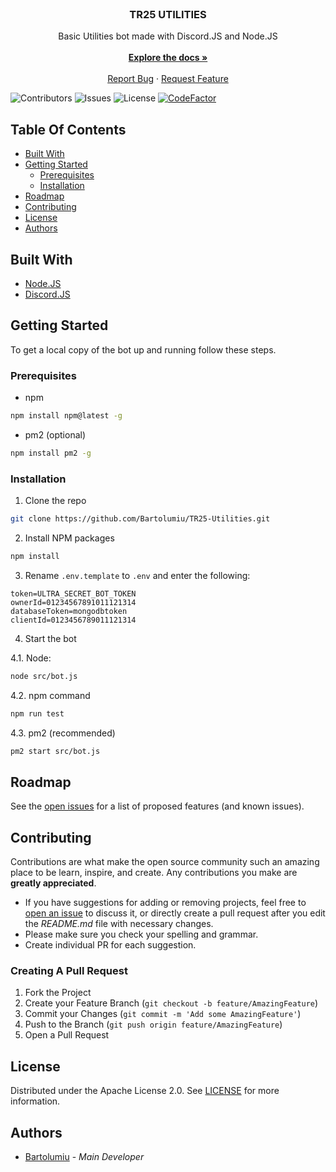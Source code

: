 <br/>
<p align="center">
  <h3 align="center">TR25 UTILITIES</h3>

  <p align="center">
    Basic Utilities bot made with Discord.JS and Node.JS
    <br/>
    <br/>
    <a href="https://github.com/Bartolumiu/TR25-Utilities"><strong>Explore the docs »</strong></a>
    <br/>
    <br/>
    <a href="https://github.com/Bartolumiu/TR25-Utilities/issues">Report Bug</a>
    ·
    <a href="https://github.com/Bartolumiu/TR25-Utilities/issues">Request Feature</a>
  </p>
</p>

![Contributors](https://img.shields.io/github/contributors/Bartolumiu/TR25-Utilities?color=dark-green) ![Issues](https://img.shields.io/github/issues/Bartolumiu/TR25-Utilities) ![License](https://img.shields.io/github/license/Bartolumiu/TR25-Utilities) [![CodeFactor](https://www.codefactor.io/repository/github/bartolumiu/tr25-utilities/badge/main)](https://www.codefactor.io/repository/github/bartolumiu/tr25-utilities/overview/main)

## Table Of Contents

* [Built With](#built-with)
* [Getting Started](#getting-started)
  * [Prerequisites](#prerequisites)
  * [Installation](#installation)
* [Roadmap](#roadmap)
* [Contributing](#contributing)
* [License](#license)
* [Authors](#authors)

## Built With



* [Node.JS](https://nodejs.org)
* [Discord.JS](https://discord.js.org)

## Getting Started

To get a local copy of the bot up and running follow these steps.

### Prerequisites

* npm

```sh
npm install npm@latest -g
```

* pm2 (optional)
```sh
npm install pm2 -g
```

### Installation

1. Clone the repo

```sh
git clone https://github.com/Bartolumiu/TR25-Utilities.git
```

2. Install NPM packages

```sh
npm install
```

3. Rename `.env.template` to `.env` and enter the following:

```env
token=ULTRA_SECRET_BOT_TOKEN
ownerId=01234567891011121314
databaseToken=mongodbtoken
clientId=0123456789011121314
```

4. Start the bot

4.1. Node:
```sh
node src/bot.js
```

4.2. npm command
```sh
npm run test
```

4.3. pm2 (recommended)
```sh
pm2 start src/bot.js
```

## Roadmap

See the [open issues](https://github.com/Bartolumiu/TR25-Utilities/issues) for a list of proposed features (and known issues).

## Contributing

Contributions are what make the open source community such an amazing place to be learn, inspire, and create. Any contributions you make are **greatly appreciated**.
* If you have suggestions for adding or removing projects, feel free to [open an issue](https://github.com/Bartolumiu/TR25-Utilities/issues/new) to discuss it, or directly create a pull request after you edit the *README.md* file with necessary changes.
* Please make sure you check your spelling and grammar.
* Create individual PR for each suggestion.

### Creating A Pull Request

1. Fork the Project
2. Create your Feature Branch (`git checkout -b feature/AmazingFeature`)
3. Commit your Changes (`git commit -m 'Add some AmazingFeature'`)
4. Push to the Branch (`git push origin feature/AmazingFeature`)
5. Open a Pull Request

## License

Distributed under the Apache License 2.0. See [LICENSE](https://github.com/Bartolumiu/TR25-Utilities/blob/main/LICENSE) for more information.

## Authors

* [Bartolumiu](https://github.com/Bartolumiu/) - *Main Developer*
